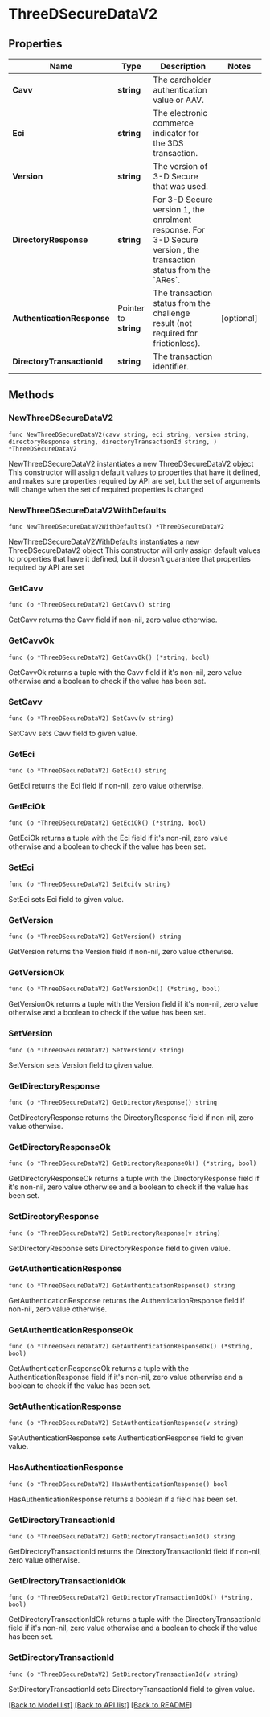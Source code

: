 # ThreeDSecureDataV2

## Properties

Name | Type | Description | Notes
------------ | ------------- | ------------- | -------------
**Cavv** | **string** | The cardholder authentication value or AAV. | 
**Eci** | **string** | The electronic commerce indicator for the 3DS transaction. | 
**Version** | **string** | The version of 3-D Secure that was used. | 
**DirectoryResponse** | **string** | For 3-D Secure version 1, the enrolment response. For 3-D Secure version , the transaction status from the &#x60;ARes&#x60;. | 
**AuthenticationResponse** | Pointer to **string** | The transaction status from the challenge result (not required for frictionless). | [optional] 
**DirectoryTransactionId** | **string** | The transaction identifier. | 

## Methods

### NewThreeDSecureDataV2

`func NewThreeDSecureDataV2(cavv string, eci string, version string, directoryResponse string, directoryTransactionId string, ) *ThreeDSecureDataV2`

NewThreeDSecureDataV2 instantiates a new ThreeDSecureDataV2 object
This constructor will assign default values to properties that have it defined,
and makes sure properties required by API are set, but the set of arguments
will change when the set of required properties is changed

### NewThreeDSecureDataV2WithDefaults

`func NewThreeDSecureDataV2WithDefaults() *ThreeDSecureDataV2`

NewThreeDSecureDataV2WithDefaults instantiates a new ThreeDSecureDataV2 object
This constructor will only assign default values to properties that have it defined,
but it doesn't guarantee that properties required by API are set

### GetCavv

`func (o *ThreeDSecureDataV2) GetCavv() string`

GetCavv returns the Cavv field if non-nil, zero value otherwise.

### GetCavvOk

`func (o *ThreeDSecureDataV2) GetCavvOk() (*string, bool)`

GetCavvOk returns a tuple with the Cavv field if it's non-nil, zero value otherwise
and a boolean to check if the value has been set.

### SetCavv

`func (o *ThreeDSecureDataV2) SetCavv(v string)`

SetCavv sets Cavv field to given value.


### GetEci

`func (o *ThreeDSecureDataV2) GetEci() string`

GetEci returns the Eci field if non-nil, zero value otherwise.

### GetEciOk

`func (o *ThreeDSecureDataV2) GetEciOk() (*string, bool)`

GetEciOk returns a tuple with the Eci field if it's non-nil, zero value otherwise
and a boolean to check if the value has been set.

### SetEci

`func (o *ThreeDSecureDataV2) SetEci(v string)`

SetEci sets Eci field to given value.


### GetVersion

`func (o *ThreeDSecureDataV2) GetVersion() string`

GetVersion returns the Version field if non-nil, zero value otherwise.

### GetVersionOk

`func (o *ThreeDSecureDataV2) GetVersionOk() (*string, bool)`

GetVersionOk returns a tuple with the Version field if it's non-nil, zero value otherwise
and a boolean to check if the value has been set.

### SetVersion

`func (o *ThreeDSecureDataV2) SetVersion(v string)`

SetVersion sets Version field to given value.


### GetDirectoryResponse

`func (o *ThreeDSecureDataV2) GetDirectoryResponse() string`

GetDirectoryResponse returns the DirectoryResponse field if non-nil, zero value otherwise.

### GetDirectoryResponseOk

`func (o *ThreeDSecureDataV2) GetDirectoryResponseOk() (*string, bool)`

GetDirectoryResponseOk returns a tuple with the DirectoryResponse field if it's non-nil, zero value otherwise
and a boolean to check if the value has been set.

### SetDirectoryResponse

`func (o *ThreeDSecureDataV2) SetDirectoryResponse(v string)`

SetDirectoryResponse sets DirectoryResponse field to given value.


### GetAuthenticationResponse

`func (o *ThreeDSecureDataV2) GetAuthenticationResponse() string`

GetAuthenticationResponse returns the AuthenticationResponse field if non-nil, zero value otherwise.

### GetAuthenticationResponseOk

`func (o *ThreeDSecureDataV2) GetAuthenticationResponseOk() (*string, bool)`

GetAuthenticationResponseOk returns a tuple with the AuthenticationResponse field if it's non-nil, zero value otherwise
and a boolean to check if the value has been set.

### SetAuthenticationResponse

`func (o *ThreeDSecureDataV2) SetAuthenticationResponse(v string)`

SetAuthenticationResponse sets AuthenticationResponse field to given value.

### HasAuthenticationResponse

`func (o *ThreeDSecureDataV2) HasAuthenticationResponse() bool`

HasAuthenticationResponse returns a boolean if a field has been set.

### GetDirectoryTransactionId

`func (o *ThreeDSecureDataV2) GetDirectoryTransactionId() string`

GetDirectoryTransactionId returns the DirectoryTransactionId field if non-nil, zero value otherwise.

### GetDirectoryTransactionIdOk

`func (o *ThreeDSecureDataV2) GetDirectoryTransactionIdOk() (*string, bool)`

GetDirectoryTransactionIdOk returns a tuple with the DirectoryTransactionId field if it's non-nil, zero value otherwise
and a boolean to check if the value has been set.

### SetDirectoryTransactionId

`func (o *ThreeDSecureDataV2) SetDirectoryTransactionId(v string)`

SetDirectoryTransactionId sets DirectoryTransactionId field to given value.



[[Back to Model list]](../README.md#documentation-for-models) [[Back to API list]](../README.md#documentation-for-api-endpoints) [[Back to README]](../README.md)


